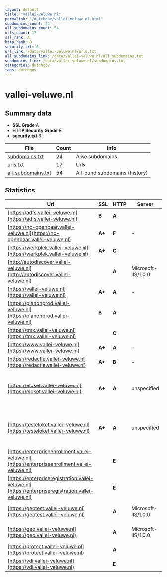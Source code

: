 ```yaml
---
layout: default
title: "vallei-veluwe.nl"
permalink: "/dutchgov/vallei-veluwe.nl.html"
subdomains_count: 24
all_subdomains_count: 54
urls_count: 17
ssl_rank: A
http_rank: B
security_txt: 6
url_link: /data/vallei-veluwe.nl/urls.txt
all_subdomains_link: /data/vallei-veluwe.nl/all_subdomains.txt
subdomains_link: /data/vallei-veluwe.nl/subdomains.txt
categories: dutchgov
tags: dutchgov
---
```



# vallei-veluwe.nl
## Summary data


 - **SSL Grade**:A
 - **HTTP Security Grade**:B
 - **[security.txt](https://www.digitaleoverheid.nl/nieuws/standaard-security-txt-nu-verplicht-voor-overheid/)**:6


| File       | Count | Info |
|------------|-------|------|
|[subdomains.txt](/DutchGovScope/data/vallei-veluwe.nl/subdomains.txt)|24|Alive subdomains|
|[urls.txt](/DutchGovScope/data/vallei-veluwe.nl/urls.txt)|17|Urls|
|[all_subdomains.txt](/DutchGovScope/data/vallei-veluwe.nl/all_subdomains.txt)|54|All found subdomains (history)|


## Statistics


| Url | SSL | HTTP | Server | Cookie | HSTS | CORS | CTO | CSP | XFO | XXP | RP |FP| Tech |Title |
|--------|-------|-------|------|------|------|------|------|------|------|------|------|------|------|------|
|[https://adfs.vallei-veluwe.nl](https://adfs.vallei-veluwe.nl)| **B**| **A**|| |:white_check_mark: | | | | :white_check_mark: | :white_check_mark: | :white_check_mark: | |HSTS||
|[https://nc-openbaar.vallei-veluwe.nl](https://nc-openbaar.vallei-veluwe.nl)| **A+**| **F**|-| | | | | | | | :white_check_mark: | |HSTS Microsoft ASP.NET:-|Document Moved|
|[https://werkplek.vallei-veluwe.nl](https://werkplek.vallei-veluwe.nl)| **A+**| **C**||:warning: |:white_check_mark: | | | | :white_check_mark: | | :white_check_mark: | |F5 BigIP HSTS||
|[http://autodiscover.vallei-veluwe.nl](http://autodiscover.vallei-veluwe.nl)| | **A**|Microsoft-IIS/10.0| |:white_check_mark: | | | | :white_check_mark: | :white_check_mark: | :white_check_mark: | |IIS:10.0 Microsoft ASP.NET Windows Server||
|[https://vallei-veluwe.nl](https://vallei-veluwe.nl)| **A+**| **A**|-| |:white_check_mark: | | | :white_check_mark:| :white_check_mark: | :white_check_mark: | :white_check_mark: | |HSTS Microsoft ASP.NET:-|Object moved|
|[https://planonprod.vallei-veluwe.nl](https://planonprod.vallei-veluwe.nl)| **B**| **A**|| |:white_check_mark: | | |:warning: | :white_check_mark: | :white_check_mark: | :white_check_mark: | |HSTS||
|[https://tmx.vallei-veluwe.nl](https://tmx.vallei-veluwe.nl)| | **C**||:warning: |:white_check_mark: | | | | :white_check_mark: | | :white_check_mark: | |F5 BigIP HSTS||
|[https://www.vallei-veluwe.nl](https://www.vallei-veluwe.nl)| **A+**| **A**|-| |:white_check_mark: | | | :white_check_mark:| :white_check_mark: | :white_check_mark: | :white_check_mark: | |HSTS Microsoft ASP.NET:-|Home - Vallei en...|
|[https://redactie.vallei-veluwe.nl](https://redactie.vallei-veluwe.nl)| **A+**| **B**|-|:white_check_mark: |:white_check_mark: | | | | :white_check_mark: | :white_check_mark: | :white_check_mark: | |HSTS Microsoft ASP.NET:-|Object moved|
|[https://eloket.vallei-veluwe.nl](https://eloket.vallei-veluwe.nl)| **A+**| **A**|unspecified|:white_check_mark: |:white_check_mark: | | | :white_check_mark:| :white_check_mark: | :white_check_mark: | :white_check_mark: | |Apache Tomcat Fourthwall:1.0.195.057 Fourthwall:eloket_ui_main-2024.086.001 HSTS Java MariaDB Skolengo:1.0.195.057|Djuma portal|
|[https://testeloket.vallei-veluwe.nl](https://testeloket.vallei-veluwe.nl)| **A+**| **A**|unspecified|:white_check_mark: |:white_check_mark: | | | :white_check_mark:| :white_check_mark: | :white_check_mark: | :white_check_mark: | |Apache Tomcat Fourthwall:1.0.196.092 Fourthwall:eloket_ui_main-2024.110.001 HSTS Java MariaDB Skolengo:1.0.196.092|Djuma portal|
|[https://enterpriseenrollment.vallei-veluwe.nl](https://enterpriseenrollment.vallei-veluwe.nl)| | **E**|| | | | | | | | :white_check_mark: | |HSTS||
|[https://enterpriseregistration.vallei-veluwe.nl](https://enterpriseregistration.vallei-veluwe.nl)| | **E**|| | | | | | | | :white_check_mark: | |||
|[https://geotest.vallei-veluwe.nl](https://geotest.vallei-veluwe.nl)| | **A**|Microsoft-IIS/10.0| |:white_check_mark: | | | | :white_check_mark: | :white_check_mark: | :white_check_mark: | |HSTS IIS:10.0 Microsoft ASP.NET:4.0.30319 Windows Server||
|[https://geo.vallei-veluwe.nl](https://geo.vallei-veluwe.nl)| | **A**|Microsoft-IIS/10.0| |:white_check_mark: | | | | :white_check_mark: | :white_check_mark: | :white_check_mark: | |HSTS IIS:10.0 Microsoft ASP.NET:4.0.30319 Windows Server||
|[https://protect.vallei-veluwe.nl](https://protect.vallei-veluwe.nl)| | **A**|| |:white_check_mark: | | |:warning: | :white_check_mark: | :white_check_mark: | :white_check_mark: | |HSTS||
|[https://vdi.vallei-veluwe.nl](https://vdi.vallei-veluwe.nl)| | **E**|| | | | | | | | :white_check_mark: | |HSTS||


